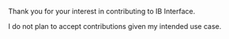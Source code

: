 Thank you for your interest in contributing to IB Interface.

I do not plan to accept contributions given my intended use case.
